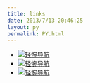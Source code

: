 ```yaml
---
title: links
date: 2013/7/13 20:46:25
layout: py
permalink: PY.html
---
```


- [![轻惋导航](https://www.chainwon.com/static/logo.png)](https://www.chainwon.com/ "轻惋导航")
- [![轻惋导航](https://www.chainwon.com/static/logo.png)](https://www.chainwon.com/ "轻惋导航")
- [![轻惋导航](https://www.chainwon.com/static/logo.png)](https://www.chainwon.com/ "轻惋导航")
